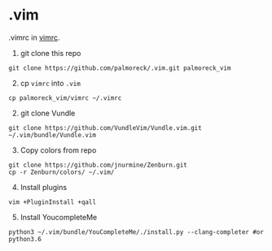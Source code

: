 # .vim

.vimrc in [vimrc](https://github.com/palmoreck/.vim/blob/master/vimrc).


1) git clone this repo

```
git clone https://github.com/palmoreck/.vim.git palmoreck_vim
```

2) cp `vimrc` into `.vim`

```
cp palmoreck_vim/vimrc ~/.vimrc
```

2) git clone Vundle

```
git clone https://github.com/VundleVim/Vundle.vim.git ~/.vim/bundle/Vundle.vim
```

3) Copy colors from repo

```
git clone https://github.com/jnurmine/Zenburn.git
cp -r Zenburn/colors/ ~/.vim/
```
4) Install plugins

```
vim +PluginInstall +qall
```

5) Install YoucompleteMe

```
python3 ~/.vim/bundle/YouCompleteMe/./install.py --clang-completer #or python3.6
```

